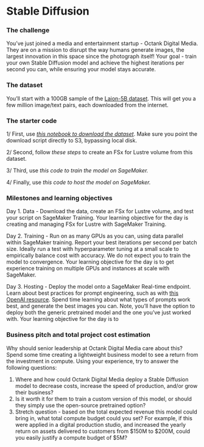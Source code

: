 # Stable Diffusion

### The challenge

You’ve just joined a media and entertainment startup - Octank Digital Media. They are on a mission to disrupt the way humans generate images, the largest innovation in this space since the photograph itself! Your goal - train your own Stable Diffusion model and achieve the highest iterations per second you can, while ensuring your model stays accurate. 

### The dataset

You’ll start with a 100GB sample of the [Laion-5B dataset](https://laion.ai/blog/laion-5b/). This will get you a few million image/text pairs, each downloaded from the internet. 

### The starter code

1/ First, use *[this notebook to download the dataset](https://github.com/aws-samples/sagemaker-distributed-training-workshop/blob/main/5_boot_camp/stable_diffusion/Stable_Diffusion_Data_Download.ipynb)*. Make sure you point the download script directly to S3, bypassing local disk. 

2/ Second, follow *these steps* to create an FSx for Lustre volume from this dataset.

3/ Third, use *this code to train the model on SageMaker.*

4/ Finally, use *this code to host the model on SageMaker.*

### Milestones and learning objectives

Day 1. Data - Download the data, create an FSx for Lustre volume, and test your script on SageMaker Training.  Your learning objective for the day is creating and managing FSx for Lustre with SageMaker Training.

Day 2. Training - Run on as many GPUs as you can, using data parallel within SageMaker training. Report your best iterations per second per batch size. Ideally run a test with hyperparameter tuning at a small scale to empirically balance cost with accuracy. We do not expect you to train the model to convergence. Your learning objective for the day is to get experience training on multiple GPUs and instances at scale with SageMaker.

Day 3. Hosting - Deploy the model onto a SageMaker Real-time endpoint. Learn about best practices for prompt engineering, such as with [this OpenAI resource](https://cdn.openart.ai/assets/Stable%20Diffusion%20Prompt%20Book%20From%20OpenArt%2010-28.pdf). Spend time learning about what types of prompts work best, and generate the best images you can. Note, you’ll have the option to deploy both the generic pretrained model and the one you’ve just worked with. Your learning objective for the day is to 

### Business pitch and total project cost estimation

Why should senior leadership at Octank Digital Media care about this? Spend some time creating a lightweight business model to see a return from the investment in compute. Using your experience, try to answer the following questions:

1. Where and how could Octank Digital Media deploy a Stable Diffusion model to decrease costs, increase the speed of production, and/or grow their business?
2. Is it worth it for them to train a custom version of this model, or should they simply use the open-source pretrained option? 
3. Stretch question - based on the total expected revenue this model could bring in, what total compute budget could you set? For example, if this were applied in a digital production studio, and increased the yearly return on assets delivered to customers from $150M to $200M, could you easily justify a compute budget of $5M? 

